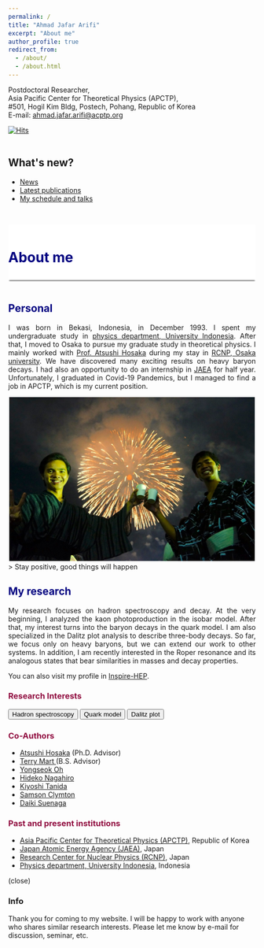 ```yaml
---
permalink: /
title: "Ahmad Jafar Arifi"
excerpt: "About me"
author_profile: true
redirect_from: 
  - /about/
  - /about.html
---
```

Postdoctoral Researcher, <br>
Asia Pacific Center for Theoretical Physics (APCTP), <br>
#501, Hogil Kim Bldg, Postech, Pohang, Republic of Korea <br>
E-mail: <a href = "mailto: ahmad.jafar.arifi@acptp.org">ahmad.jafar.arifi@acptp.org</a> 

[![Hits](https://hits.seeyoufarm.com/api/count/incr/badge.svg?url=https%3A%2F%2Fajarifi.github.io&count_bg=%2379C83D&title_bg=%23555555&icon=opsgenie.svg&icon_color=%23E7E7E7&title=visitor+%28today%2Ftotal%29&edge_flat=false)](https://hits.seeyoufarm.com)

<p style="margin-bottom:1.2cm;"></p>

<h2> What's new?</h2>  

* <a href="https://ajarifi.github.io/updates/"> News </a>
* <a href="https://ajarifi.github.io/publications/"> Latest publications </a>
* <a href="https://ajarifi.github.io/talks/">My schedule and talks</a>
  
  
<p style="margin-bottom:1.2cm;"></p>

<div style="display: block;background-color:white;position: sticky;top: 0px; padding: 10px 0px 10px 0px;box-shadow: 0 4px 2px -2px gray;z-index: 1;"> 
  <h1 style="color:#000080"> About me </h1> </div>

<p style="margin-bottom:1.2cm;"></p>

<h2 style="color:#000080">  Personal </h2>

<p align="justify"> 
 I was born in Bekasi, Indonesia, in December 1993. I spent my undergraduate study in <a href="https://physics.ui.ac.id/?lang=id">physics department, University Indonesia</a>. After that, I moved to Osaka to pursue my graduate study in theoretical physics. I mainly worked with <a href="https://inspirehep.net/authors/1005542?ui-citation-summary=true">Prof. Atsushi Hosaka</a> during my stay in <a href="http://www.rcnp.osaka-u.ac.jp/Divisions/np2/index.html?English%2FRCNP%20Theory%20Group%20%28English%29">RCNP, Osaka university</a>. We have discovered many exciting results on heavy baryon decays. I had also an opportunity to do an internship in <a href="https://asrc.jaea.go.jp/soshiki/gr/atp/index.html">JAEA</a> for half year. Unfortunately, I graduated in Covid-19 Pandemics, but I managed to find a job in APCTP, which is my current position. </p>
 
<center><img src="images/cover.jpg" alt="cover" width="500" height="333" ></center> 
> Stay positive, good things will happen


<h2 style="color:#000080">  My research </h2>

<p align="justify"> My research focuses on hadron spectroscopy and decay. At the very beginning, I analyzed the kaon photoproduction in the isobar model. After that, my interest turns into the baryon decays in the quark model. I am also specialized in the Dalitz plot analysis to describe three-body decays. So far, we focus only on heavy baryons, but we can extend our work to other systems. In addition, I am recently interested in the Roper resonance and its analogous states that bear similarities in masses and decay properties. </p>

<p> You can also visit my profile in <a href="https://inspirehep.net/authors/1410710">Inspire-HEP</a>. </p>

<h3 style="color:#900C3F"> Research Interests </h3>
<button class="btnx success">Hadron spectroscopy</button>
<button class="btnx info">Quark model</button>
<button class="btnx warning">Dalitz plot</button>

<h3 style="color:#900C3F"> Co-Authors </h3>

* <a href="https://inspirehep.net/authors/1005542">Atsushi Hosaka</a> (Ph.D. Advisor)
* <a href="https://inspirehep.net/authors/998691"> Terry Mart </a> (B.S. Advisor)
* <a href="https://inspirehep.net/authors/995116"> Yongseok Oh </a>
* <a href="https://inspirehep.net/authors/996306"> Hideko Nagahiro </a>
* <a href="https://inspirehep.net/authors/986596">Kiyoshi Tanida </a>
* <a href="https://inspirehep.net/authors/1705246"> Samson Clymton </a>
* <a href="https://inspirehep.net/authors/1298440">Daiki Suenaga</a>

<h3 style="color:#900C3F"> Past and present institutions</h3>

* <a href="https://www.apctp.org">Asia Pacific Center for Theoretical Physics (APCTP)</a>, Republic of Korea
* <a href="https://asrc.jaea.go.jp/soshiki/gr/atp/index.html">Japan Atomic Energy Agency (JAEA)</a>, Japan
* <a href="http://www.rcnp.osaka-u.ac.jp/Divisions/np2/index.html?English%2FRCNP%20Theory%20Group%20%28English%29">Research Center for Nuclear Physics (RCNP)</a>, Japan
* <a href="https://physics.ui.ac.id/?lang=id">Physics department, University Indonesia</a>, Indonesia


<div class="w3-panel w3-yellow w3-display-container">
<span onclick="this.parentElement.style.display='none'" class="w3-button w3-large w3-display-topright"> (close)</span>
  <h3>Info</h3>
  <p> Thank you for coming to my website. I will be happy to work with anyone who shares similar research interests. 
      Please let me know by e-mail for discussion, seminar, etc.
    </p>
</div>
